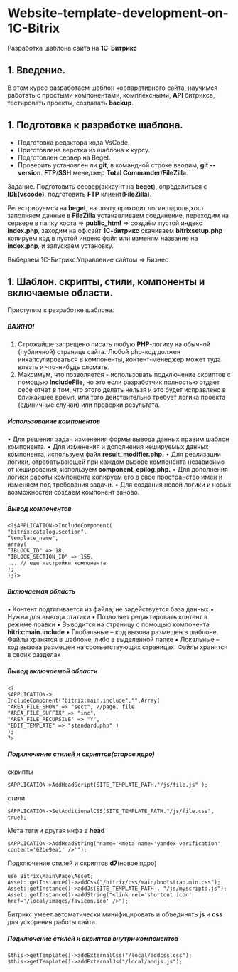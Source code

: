 # Website-template-development-on-1C-Bitrix
Разработка шаблона сайта на **1С-Битрикс**

## 1. Введение.
В этом курсе разработаем шаблон корпаративного сайта, научимся работать с простыми компонентами, комплексными, **API** битрикса, тестировать проекты, создавать **backup**.

## 1. Подготовка к разработке шаблона.

* Подготовка редактора кода VsCode. 
* Приготовлена верстка из шаблона к курсу.
* Подготовлен сервер на Beget.
* Проверить установлен ли **git**, в командной строке вводим, **git --version**. 
**FTP**/**SSH** менеджер **Total Commander**/**FileZilla**.

Задание.
Подготовить сервер(аккаунт на **beget**), определиться с **IDE(vscode)**, подготовить **FTP** клиент(**FileZilla**).

Регестрируемся на **beget**, на почту приходит логин,пароль,хост заполняем данные в **FileZilla** устанавливаем соединение, переходим на сервере в папку хоста => **public_html** => создаём пустой индекс **index.php**, заходим на оф.сайт **1С-битрикс** скачиваем **bitrixsetup.php** копируем код в пустой индекс файл или изменям название на **index.php**, и запускаем установку.

Выбераем 1С-Битрикс:Управление сайтом => Бизнес

## 1. Шаблон. скрипты, стили, компоненты и включаемые области.

Приступим к разработке шаблона.

##### ВАЖНО!
1. Строжайше запрещено писать любую **PHP**-логику на 
обычной (публичной) странице сайта. Любой php-код 
должен инкапсулироваться в компоненты, контент-менеджер может туда влезть и что-нибудь сломать.
2. Максимум, что позволяется - использовать 
подключение скриптов с помощью **IncludeFile**, но это 
если разработчик полностью отдает себе отчет в том, 
что этого делать нельзя и это будет исправлено в 
ближайшее время, или того действительно требует 
логика проекта (единичные случаи) или проверки результата.

##### Использование компонентов
• Для решения задач изменения формы вывода данных правим 
шаблон компонента.
• Для изменения и дополнения кешируемых данных компонента, 
используем файл **result_modifier.php.**
• Для реализации логики, отрабатывающей при каждом вызове 
компонента независимо от кеширования, 
используем **component_epilog.php.**
• Для дополнения логики работы компонента копируем его в 
свое пространство имен и изменяем под требования задачи.
• Для создания новой логики и новых возможностей создаем 
компонент заново.

##### Вывод компонентов
```
<?$APPLICATION->IncludeComponent(
"bitrix:catalog.section",
“template_name",
array(
“IBLOCK_ID" => 18,
“IBLOCK_SECTION_ID" => 155, 
... // еще настройки компонента 
); 
);?>
```

##### Включаемая область
• Контент подтягивается из файла, не 
задействуется база данных
• Нужна для вывода статики
• Позволяет редактировать контент в режиме 
правки
• Выводится на страницу с помощью 
компонента **bitrix:main.include**
• Глобальные – код вызова размещен в 
шаблоне. Файлы хранятся в шаблоне, либо 
в выделенной папке
• Локальные – код вызова размещен на 
соответствующих страницах. Файлы 
хранятся в своих разделах

##### Вывод включаемой области
```
<?
$APPLICATION-> 
IncludeComponent("bitrix:main.include","",Array( 
"AREA_FILE_SHOW" => "sect", //page, file
"AREA_FILE_SUFFIX" => "inc",
"AREA_FILE_RECURSIVE" => "Y",
"EDIT_TEMPLATE" => "standard.php" ) 
);
?>
```
##### Подключение стилей и скриптов(старое ядро)
скрипты
```
$APPLICATION->AddHeadScript(SITE_TEMPLATE_PATH."/js/file.js" );
```
стили 
```
$APPLICATION->SetAdditionalCSS(SITE_TEMPLATE_PATH."/js/file.css", 
true);
```
Мета теги и другая инфа в **head**
```
$APPLICATION->AddHeadString("name='<meta name='yandex-verification' 
content='62be9ea1' />'");
```
Подключение стилей и скриптов **d7**(новое ядро)
```
use Bitrix\Main\Page\Asset;
Asset::getInstance()->addCss("/bitrix/css/main/bootstrap.min.css");
Asset::getInstance()->addJs(SITE_TEMPLATE_PATH . "/js/myscripts.js");
Asset::getInstance()->addString("<link rel='shortcut icon' 
href='/local/images/favicon.ico' />");
```
Битрикс умеет автоматически минифицировать и объединять **js** и **css** для ускорения работы сайта.

##### Подключение стилей и скриптов внутри компонентов
```
$this->getTemplate()->addExternalCss("/local/addcss.css");
$this->getTemplate()->addExternalJs("/local/addjs.js");
```